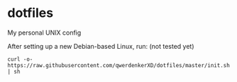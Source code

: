 # dotfiles
My personal UNIX config

After setting up a new Debian-based Linux, run: (not tested yet)

`curl -o- https://raw.githubusercontent.com/qwerdenkerXD/dotfiles/master/init.sh | sh`
